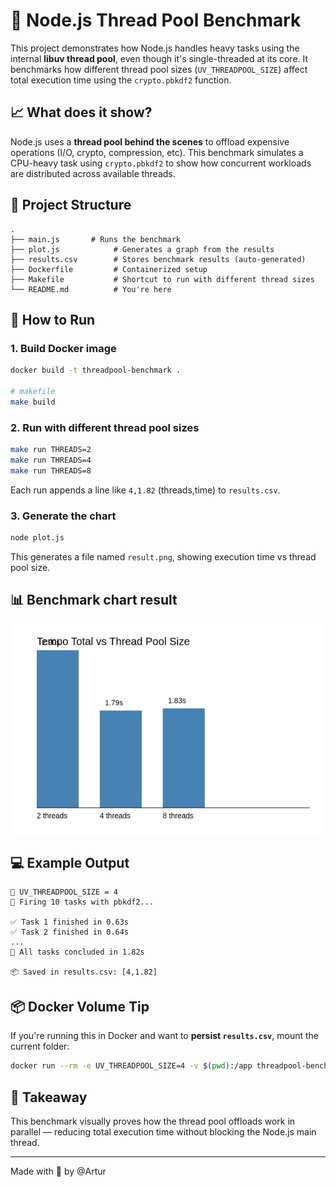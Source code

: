 # 🔧 Node.js Thread Pool Benchmark

This project demonstrates how Node.js handles heavy tasks using the internal **libuv thread pool**, even though it's single-threaded at its core. It benchmarks how different thread pool sizes (`UV_THREADPOOL_SIZE`) affect total execution time using the `crypto.pbkdf2` function.

## 📈 What does it show?

Node.js uses a **thread pool behind the scenes** to offload expensive operations (I/O, crypto, compression, etc). This benchmark simulates a CPU-heavy task using `crypto.pbkdf2` to show how concurrent workloads are distributed across available threads.

## 📂 Project Structure

```
.
├── main.js       # Runs the benchmark
├── plot.js            # Generates a graph from the results
├── results.csv        # Stores benchmark results (auto-generated)
├── Dockerfile         # Containerized setup
├── Makefile           # Shortcut to run with different thread sizes
└── README.md          # You're here
```

## 🚀 How to Run

### 1. Build Docker image

```bash
docker build -t threadpool-benchmark .

# makefile
make build
```

### 2. Run with different thread pool sizes

```bash
make run THREADS=2
make run THREADS=4
make run THREADS=8
```

Each run appends a line like `4,1.82` (threads,time) to `results.csv`.

### 3. Generate the chart

```bash
node plot.js
```

This generates a file named `result.png`, showing execution time vs thread pool size.

## 📊 Benchmark chart result
![Benchmark chart result](result.png "Benchmark chart result")

## 💻 Example Output

```
🧵 UV_THREADPOOL_SIZE = 4
🚀 Firing 10 tasks with pbkdf2...

✅ Task 1 finished in 0.63s
✅ Task 2 finished in 0.64s
...
🏁 All tasks concluded in 1.82s

📦 Saved in results.csv: [4,1.82]
```

## 📦 Docker Volume Tip

If you're running this in Docker and want to **persist `results.csv`**, mount the current folder:

```bash
docker run --rm -e UV_THREADPOOL_SIZE=4 -v $(pwd):/app threadpool-benchmark
```

## 🧠 Takeaway

This benchmark visually proves how the thread pool offloads work in parallel — reducing total execution time without blocking the Node.js main thread.

---

Made with 🧵 by @Artur